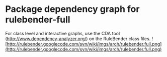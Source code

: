 # Package dependency graph for rulebender-full #
For class level and interactive graphs, use the CDA tool (http://www.dependency-analyzer.org/) on the RuleBender class files.
![http://rulebender.googlecode.com/svn/wiki/imgs/arch/rulebender.full.png](http://rulebender.googlecode.com/svn/wiki/imgs/arch/rulebender.full.png)
